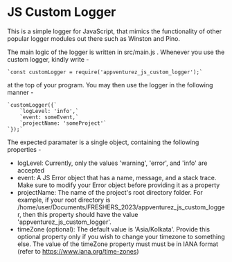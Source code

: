 # JS Custom Logger

This is a simple logger for JavaScript, that mimics the functionality of other popular logger modules out there such
as Winston and Pino. 

The main logic of the logger is written in src/main.js . Whenever you use the custom logger, kindly write -
    
    `const customLogger = require('appventurez_js_custom_logger');`

at the top of your program. You may then use the logger in the following manner - 
    
    `customLogger({`
        `logLevel: 'info',`
        `event: someEvent,`
        `projectName: 'someProject'`
    `});`


The expected paramater is a single object, containing the following properties - 
  - logLevel: Currently, only the values 'warning', 'error', and 'info' are accepted
  - event: A JS Error object that has a name, message, and a stack trace. Make sure to modify your Error object before providing it as a property
  - projectName: The name of the project's root directory folder. For example, if your root directory is /home/user/Documents/FRESHERS_2023/appventurez_js_custom_logger, then this property should have the value 'appventurez_js_custom_logger'.
  - timeZone (optional): The default value is 'Asia/Kolkata'. Provide this optional property only if you wish to change your timezone to something else. The value of the timeZone property must must be in IANA format (refer to https://www.iana.org/time-zones) 
